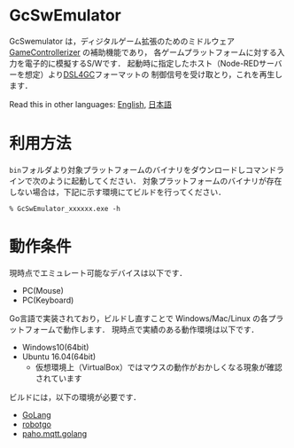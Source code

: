 # GcSwEmulator
GcSwemulator は，ディジタルゲーム拡張のためのミドルウェア [GameControllerizer](https://github.com/nobu-e753/GameControllerizer) の補助機能であり，
各ゲームプラットフォームに対する入力を電子的に模擬するS/Wです．
起動時に指定したホスト（Node-REDサーバーを想定）より[DSL4GC](https://github.com/nobu-e753/GameControllerizer/blob/master/dsl4gc/README.md)フォーマットの
制御信号を受け取とり，これを再生します．

Read this in other languages: [English](./README.en.md), [日本語](./README.md)

# 利用方法

`bin`フォルダより対象プラットフォームのバイナリをダウンロードしコマンドラインで次のように起動してください．
対象プラットフォームのバイナリが存在しない場合は，下記に示す環境にてビルドを行ってください．

```
% GcSwEmulator_xxxxxx.exe -h
```

# 動作条件
現時点でエミュレート可能なデバイスは以下です．
- PC(Mouse)
- PC(Keyboard)

Go言語で実装されており，ビルドし直すことで Windows/Mac/Linux の各プラットフォームで動作します．
現時点で実績のある動作環境は以下です．
- Windows10(64bit)
- Ubuntu 16.04(64bit)
    - 仮想環境上（VirtualBox）ではマウスの動作がおかしくなる現象が確認されています

ビルドには，以下の環境が必要です．
- [GoLang](https://golang.org/)
- [robotgo](https://github.com/go-vgo/robotgo)
- [paho.mqtt.golang](https://github.com/eclipse/paho.mqtt.golang)
